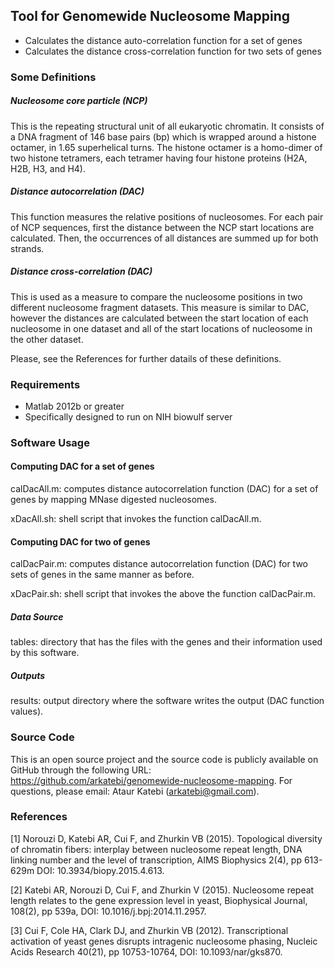 ## Tool for Genomewide Nucleosome Mapping
* Calculates the distance auto-correlation function for a set of genes
* Calculates the distance cross-correlation function for two sets of genes

### Some Definitions
##### Nucleosome core particle (NCP)
This is the repeating structural unit of all eukaryotic chromatin. It consists
of a DNA fragment of 146 base pairs (bp) which is wrapped around a histone 
octamer, in 1.65 superhelical turns. The histone octamer is a homo-dimer of 
two histone tetramers, each tetramer having four histone proteins (H2A, H2B, 
H3, and H4).
     
##### Distance autocorrelation (DAC)
This function measures the relative positions of nucleosomes. For each
pair of NCP sequences, first the distance between the NCP start locations are
calculated. Then, the occurrences of all distances are summed up for both
strands.

##### Distance cross-correlation (DAC)
This is used as a measure to compare the nucleosome positions in two different
nucleosome fragment datasets. This measure is similar to DAC, however the 
distances are calculated between the start location of each nucleosome in one 
dataset and all of the start locations of nucleosome in the other dataset.

Please, see the References for further datails of these definitions.

### Requirements 
* Matlab 2012b or greater
* Specifically designed to run on NIH biowulf server

### Software Usage 

#### Computing DAC for a set of genes

calDacAll.m: computes distance autocorrelation function (DAC) for a set 
of genes by mapping MNase digested nucleosomes.

xDacAll.sh: shell script that invokes the function calDacAll.m.

#### Computing DAC for two of genes

calDacPair.m: computes distance autocorrelation function (DAC) for two 
sets of genes in the same manner as before.

xDacPair.sh: shell script that invokes the above the function calDacPair.m.

##### Data Source
tables: directory that has the files with the genes and their information used 
by this software. 

##### Outputs 
results: output directory where the software writes the output 
(DAC function values).

### Source Code
This is an open source project and the source code is publicly available on
GitHub through the following URL: 
https://github.com/arkatebi/genomewide-nucleosome-mapping.
For questions, please email: Ataur Katebi (arkatebi@gmail.com).

### References
[1] Norouzi D, Katebi AR, Cui F, and Zhurkin VB (2015). Topological diversity of
chromatin fibers: interplay between nucleosome repeat length, DNA linking number
and the level of transcription, AIMS Biophysics 2(4), pp 613-629m DOI:
10.3934/biopy.2015.4.613.

[2] Katebi AR, Norouzi D, Cui F, and Zhurkin V (2015). Nucleosome repeat length
relates to the gene expression level in yeast, Biophysical Journal, 108(2),
pp 539a, DOI: 10.1016/j.bpj:2014.11.2957.

[3] Cui F, Cole HA, Clark DJ, and Zhurkin VB (2012). Transcriptional activation of 
yeast genes disrupts intragenic nucleosome phasing, Nucleic Acids Research 40(21), 
pp 10753-10764, DOI: 10.1093/nar/gks870.

